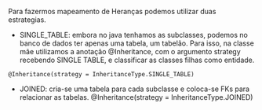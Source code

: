 Para fazermos mapeamento de Heranças podemos utilizar duas estrategias.
- SINGLE_TABLE: embora no java tenhamos as subclasses, podemos no banco de dados ter apenas uma tabela, um tabelão. Para isso, na classe mãe utilizamos a anotação @Inheritance, com o argumento strategy recebendo SINGLE TABLE, e classificar as classes filhas como entidade.
```
@Inheritance(strategy = InheritanceType.SINGLE_TABLE)
```
- JOINED: cria-se uma tabela para cada subclasse e coloca-se FKs para relacionar as tabelas.
@Inheritance(strategy = InheritanceType.JOINED)